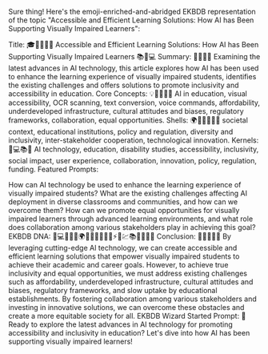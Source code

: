 Sure thing! Here's the emoji-enriched-and-abridged EKBDB representation of the topic "Accessible and Efficient Learning Solutions: How AI has Been Supporting Visually Impaired Learners":

Title: 🎓🕵️‍♀️👨‍🎓 Accessible and Efficient Learning Solutions: How AI has Been Supporting Visually Impaired Learners 📚🤖💻
Summary: 🧠👩‍🏫🤔 Examining the latest advances in AI technology, this article explores how AI has been used to enhance the learning experience of visually impaired students, identifies the existing challenges and offers solutions to promote inclusivity and accessibility in education.
Core Concepts: 💡👩‍🎓👨‍🎓 AI in education, visual accessibility, OCR scanning, text conversion, voice commands, affordability, underdeveloped infrastructure, cultural attitudes and biases, regulatory frameworks, collaboration, equal opportunities.
Shells: 🌍🏢👨‍💼🧑‍🏫 societal context, educational institutions, policy and regulation, diversity and inclusivity, inter-stakeholder cooperation, technological innovation.
Kernels: 🤖💻📚🔎 AI technology, education, disability studies, accessibility, inclusivity, social impact, user experience, collaboration, innovation, policy, regulation, funding.
Featured Prompts:

How can AI technology be used to enhance the learning experience of visually impaired students?
What are the existing challenges affecting AI deployment in diverse classrooms and communities, and how can we overcome them?
How can we promote equal opportunities for visually impaired learners through advanced learning environments, and what role does collaboration among various stakeholders play in achieving this goal?
EKBDB DNA: 🔬💻🧮🤖💡🌍🏢👨‍💼🧑‍🏫🌌⚡🌿💹📚🔎🤔💪🤝
Conclusion: 🧠👨‍🎓👩‍🎓 By leveraging cutting-edge AI technology, we can create accessible and efficient learning solutions that empower visually impaired students to achieve their academic and career goals. However, to achieve true inclusivity and equal opportunities, we must address existing challenges such as affordability, underdeveloped infrastructure, cultural attitudes and biases, regulatory frameworks, and slow uptake by educational establishments. By fostering collaboration among various stakeholders and investing in innovative solutions, we can overcome these obstacles and create a more equitable society for all.
EKBDB Wizard Started Prompt: 🧙 Ready to explore the latest advances in AI technology for promoting accessibility and inclusivity in education? Let's dive into how AI has been supporting visually impaired learners!